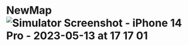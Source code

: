 # NewMap![Simulator Screenshot - iPhone 14 Pro - 2023-05-13 at 17 17 01](https://github.com/frh0/NewMap/assets/90031791/24e0cefc-a835-487e-89aa-30179655a0b2)
